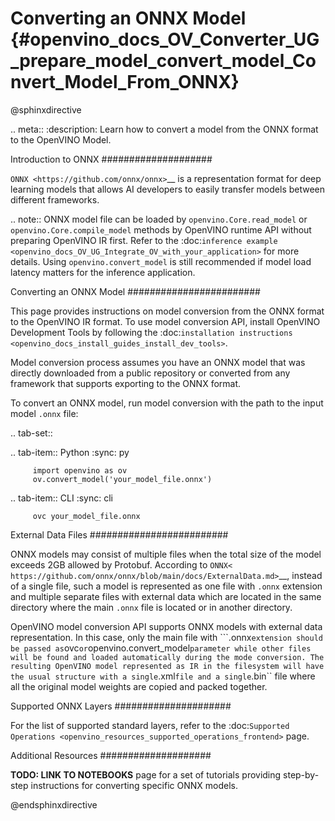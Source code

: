 # Converting an ONNX Model {#openvino_docs_OV_Converter_UG_prepare_model_convert_model_Convert_Model_From_ONNX}

@sphinxdirective

.. meta::
   :description: Learn how to convert a model from the
                 ONNX format to the OpenVINO Model.

Introduction to ONNX
####################

`ONNX <https://github.com/onnx/onnx>`__ is a representation format for deep learning models that allows AI developers to easily transfer models between different frameworks.

.. note:: ONNX model file can be loaded by ``openvino.Core.read_model`` or ``openvino.Core.compile_model`` methods by OpenVINO runtime API without preparing OpenVINO IR first. Refer to the :doc:`inference example <openvino_docs_OV_UG_Integrate_OV_with_your_application>` for more details. Using ``openvino.convert_model`` is still recommended if model load latency matters for the inference application.

Converting an ONNX Model
########################

This page provides instructions on model conversion from the ONNX format to the OpenVINO IR format. To use model conversion API, install OpenVINO Development Tools by following the :doc:`installation instructions <openvino_docs_install_guides_install_dev_tools>`.

Model conversion process assumes you have an ONNX model that was directly downloaded from a public repository or converted from any framework that supports exporting to the ONNX format.

To convert an ONNX model, run model conversion with the path to the input model ``.onnx`` file:

.. tab-set::

   .. tab-item:: Python
      :sync: py

         import openvino as ov
         ov.convert_model('your_model_file.onnx')

   .. tab-item:: CLI
      :sync: cli

         ovc your_model_file.onnx

External Data Files
#########################

ONNX models may consist of multiple files when the total size of the model exceeds 2GB allowed by Protobuf. According to `ONNX< https://github.com/onnx/onnx/blob/main/docs/ExternalData.md>`__, instead of a single file, such a model is represented as one file with ``.onnx`` extension and multiple separate files with external data which are located in the same directory where the main `.onnx` file is located or in another directory.

OpenVINO model conversion API supports ONNX models with external data representation. In this case, only the main file with ```.onnx`` extension should be passed as ``ovc`` or ``openvino.convert_model`` parameter while other files will be found and loaded automatically during the mode conversion. The resulting OpenVINO model represented as IR in the filesystem will have the usual structure with a single ``.xml`` file and a single ``.bin`` file where all the original model weights are copied and packed together.

Supported ONNX Layers
#####################

For the list of supported standard layers, refer to the :doc:`Supported Operations <openvino_resources_supported_operations_frontend>` page.

Additional Resources
####################

**TODO: LINK TO NOTEBOOKS** page for a set of tutorials providing step-by-step instructions for converting specific ONNX models.

@endsphinxdirective
